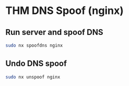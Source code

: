 # THM DNS Spoof (nginx)

## Run server and spoof DNS

```sh
sudo nx spoofdns nginx
```

## Undo DNS spoof

```sh
sudo nx unspoof nginx
```
